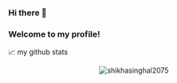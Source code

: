 ### Hi there 👋
### Welcome to my profile!
<!--
**shikhasinghal2075/shikhasinghal2075** is a ✨ _special_ ✨ repository because its `README.md` (this file) appears on your GitHub profile.

Here are some ideas to get you started:

- 🔭 I’m currently working on ...
- 🌱 I’m currently learning ...
- 👯 I’m looking to collaborate on ...
- 🤔 I’m looking for help with ...
- 💬 Ask me about ...
- 📫 How to reach me: ...
- 😄 Pronouns: ...
- ⚡ Fun fact: ...
-->


📈 my github stats

<p align="center"> <img src="https://github-readme-stats.vercel.app/api?username=shikhasinghal2075&show_icons=true&theme=gotham" alt="shikhasinghal2075" />

